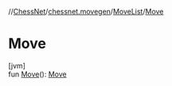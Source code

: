 //[ChessNet](../../../index.md)/[chessnet.movegen](../index.md)/[MoveList](index.md)/[Move](-move.md)

# Move

[jvm]\
fun [Move](-move.md)(): [Move](../../chessnet/-move/index.md)

